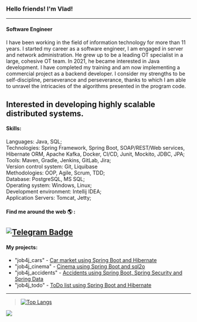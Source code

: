 ### Hello friends! I'm Vlad! 
-----
#### Software Engineer
I have been working in the field of information technology for more than 11 years. I started my career as
a software engineer, I am engaged in server and network administration. He grew up
to be a leading OT specialist in a large, cohesive OT team.
In 2021, he became interested in Java development. I have completed my training and am now implementing
a commercial project as a backend developer. I consider my strengths
to be self-discipline, perseverance and perseverance, thanks to which I am able to unravel
the intricacies of the algorithms presented in the program code.

Interested in developing highly scalable distributed systems.
-----
#### Skills:
Languages: Java, SQL; <br />
Technologies: Spring Framework, Spring Boot, SOAP/REST/Web services,  <br/>
Hibernate ORM, Apache Kafka, Docker, CI/CD, Junit, Mockito, JDBC, JPA; <br/>
Tools: Maven, Gradle, Jenkins, GitLab, Jira; <br/>
Version control system: Git, Liquibase  <br/>
Methodologies: OOP, Agile, Scrum, TDD;  <br/>
Database: PostgreSQL, MS SQL; <br/>
Operating system: Windows, Linux; <br />
Development environment: Intellij IDEA; <br/>
Application Servers: Tomcat, Jetty; <br/>
#### Find me around the web 🌎 :
[![Telegram Badge](https://img.shields.io/badge/Telegram-Profile-informational?style=for-the-badge&logo=telegram&logoColor=white&color=0D76A8)](https://t.me/DalvRid)
-----
#### My projects:
* "job4j_cars" - [Car market using Spring Boot and Hibernate](https://github.com/VladRidun/job4j_cars)
* "job4j_cinema" - [Cinema using Spring Boot and sql2o](https://github.com/VladRidun/job4j_cinema)
* "job4j_accidents" - [Accidents using Spring Boot, Spring Security and Spring Data](https://github.com/VladRidun/job4j_accidents)
* "job4j_todo" - [ToDo list using Spring Boot and Hibernate](https://github.com/VladRidun/job4j_todo)
-----
>[![Top Langs](https://github-readme-stats.vercel.app/api/top-langs/?username=VladRidun&layout=compact)](https://github.com/ShamRail/github-readme-stats)


![](https://komarev.com/ghpvc/?username=VladRidun)
